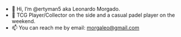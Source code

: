 - 👋 Hi, I’m @ertyman5 aka Leonardo Morgado.
- 👀 TCG Player/Collector on the side and a casual padel player on the weekend.
- 📫 You can reach me by email: morgaleo@gmail.com

<!---
ertyman5/ertyman5 is a ✨ special ✨ repository because its `README.md` (this file) appears on your GitHub profile.
You can click the Preview link to take a look at your changes.
--->
